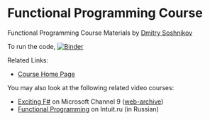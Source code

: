 # Functional Programming Course

Functional Programming Course Materials by [Dmitry Soshnikov](http://soshnikov.com)

To run the code, [![Binder](https://mybinder.org/badge_logo.svg)](https://mybinder.org/v2/gh/shwars/funcpro/master)

Related Links:
* [Course Home Page](https://soshnikov.com/courses/funcpro/)

You may also look at the following related video courses:
* [Exciting F#](https://channel9.msdn.com/Series/Exciting-introduction-to-functional-programming-in-F-rus) on Microsoft Channel 9 ([web-archive](https://web.archive.org/web/20210127140214/https://channel9.msdn.com/Series/Exciting-introduction-to-functional-programming-in-F-rus))
* [Functional Programming](https://www.intuit.ru/studies/courses/471/327/info) on Intuit.ru (in Russian)

